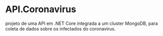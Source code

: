 # API.Coronavirus
 projeto de uma API em .NET Core integrada a um cluster MongoDB, para coleta de dados sobre os infectados do coronavirus.
